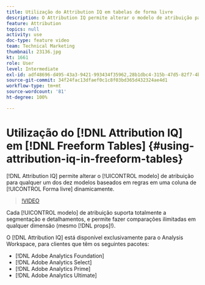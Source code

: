 ```yaml
---
title: Utilização do Attribution IQ em tabelas de forma livre
description: O Attribution IQ permite alterar o modelo de atribuição para qualquer um dos dez modelos baseados em regras em uma coluna de Forma livre imediatamente.
feature: Attribution
topics: null
activity: use
doc-type: feature video
team: Technical Marketing
thumbnail: 23136.jpg
kt: 1661
role: User
level: Intermediate
exl-id: adf48696-d495-43a3-9421-993434f35962,28b1dbc4-315b-47d5-82f7-4b394ed31ad8
source-git-commit: 34f24fac13dfaef0c1c8f03bd365d432324ae4d1
workflow-type: tm+mt
source-wordcount: '81'
ht-degree: 100%

---
```


# Utilização do [!DNL Attribution IQ] em [!DNL Freeform Tables] {#using-attribution-iq-in-freeform-tables}

[!DNL Attribution IQ] permite alterar o [!UICONTROL modelo] de atribuição para qualquer um dos dez modelos baseados em regras em uma coluna de [!UICONTROL Forma livre] dinamicamente.

>[!VIDEO](https://video.tv.adobe.com/v/23136/?quality=12)

Cada [!UICONTROL modelo] de atribuição suporta totalmente a segmentação e detalhamentos, e permite fazer comparações ilimitadas em qualquer dimensão (mesmo [!DNL props]!).

O [!DNL Attribution IQ] está disponível exclusivamente para o Analysis Workspace, para clientes que têm os seguintes pacotes:

* [!DNL Adobe Analytics Foundation]
* [!DNL Adobe Analytics Select]
* [!DNL Adobe Analytics Prime]
* [!DNL Adobe Analytics Ultimate]
